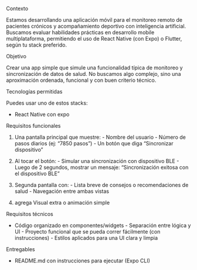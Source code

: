 Contexto

Estamos desarrollando una aplicación móvil para el monitoreo remoto de pacientes crónicos y acompañamiento deportivo con inteligencia artificial. Buscamos evaluar habilidades prácticas en desarrollo mobile multiplataforma, permitiendo el uso de React Native (con Expo) o Flutter, según tu stack preferido.

Objetivo

Crear una app simple que simule una funcionalidad típica de monitoreo y sincronización de datos de salud. No buscamos algo complejo, sino una aproximación ordenada, funcional y con buen criterio técnico.

Tecnologías permitidas

Puedes usar uno de estos stacks: 
- React Native con expo

Requisitos funcionales

1. Una pantalla principal que muestre: - Nombre del usuario - Número de pasos diarios (ej: “7850 pasos”) - Un botón que diga “Sincronizar dispositivo”

2. Al tocar el botón: - Simular una sincronización con dispositivo BLE - Luego de 2 segundos, mostrar un mensaje: “Sincronización exitosa con el dispositivo BLE”

3. Segunda pantalla con: - Lista breve de consejos o recomendaciones de salud - Navegación entre ambas vistas

4. agrega Visual extra o animación simple

Requisitos técnicos

- Código organizado en componentes/widgets - Separación entre lógica y UI - Proyecto funcional que se pueda correr fácilmente (con instrucciones) - Estilos aplicados para una UI clara y limpia

Entregables

-  README.md con instrucciones para ejecutar (Expo CLI)

